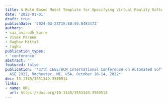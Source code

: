 ```yaml
---
title: A Role Based Model Template for Specifying Virtual Reality Software
date: '2022-01-01'
draft: true
publishDate: '2024-03-23T15:50:59.048447Z'
authors:
- sai_anirudh_karre
- Vivek Pareek
- Raghav Mittal
- raghu
publication_types:
- 'conference'
abstract: ''
featured: false
publication: '*37th IEEE/ACM International Conference on Automated Software Engineering,
  ASE 2022, Rochester, MI, USA, October 10-14, 2022*'
doi: 10.1145/3551349.3560514
links:
- name: URL
  url: https://doi.org/10.1145/3551349.3560514
---
```


